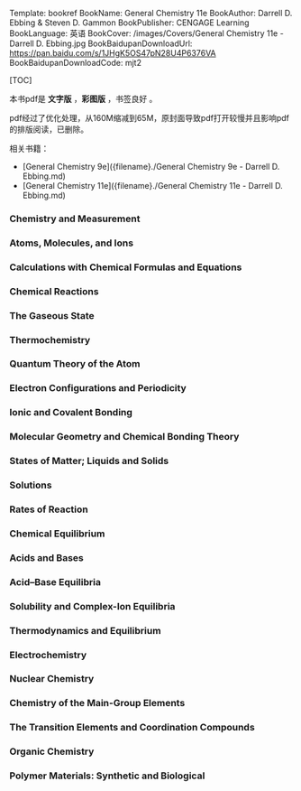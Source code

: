 Template: bookref
BookName: General Chemistry 11e
BookAuthor: Darrell D. Ebbing & Steven D. Gammon
BookPublisher: CENGAGE Learning
BookLanguage: 英语
BookCover: /images/Covers/General Chemistry 11e - Darrell D. Ebbing.jpg
BookBaidupanDownloadUrl: https://pan.baidu.com/s/1JHgK5OS47pN28U4P6376VA 
BookBaidupanDownloadCode: mjt2

[TOC]

本书pdf是 **文字版** ，**彩图版** ，书签良好 。

pdf经过了优化处理，从160M缩减到65M，原封面导致pdf打开较慢并且影响pdf的排版阅读，已删除。

相关书籍：

- [General Chemistry 9e]({filename}./General Chemistry 9e - Darrell D. Ebbing.md)
- [General Chemistry 11e]({filename}./General Chemistry 11e - Darrell D. Ebbing.md)

### Chemistry and Measurement 
### Atoms, Molecules, and Ions 
### Calculations with Chemical Formulas and Equations 
### Chemical Reactions 
### The Gaseous State 
### Thermochemistry 
### Quantum Theory of the Atom 
### Electron Configurations and Periodicity 
### Ionic and Covalent Bonding 
### Molecular Geometry and Chemical Bonding Theory 
### States of Matter; Liquids and Solids 
### Solutions 
### Rates of Reaction 
### Chemical Equilibrium 
### Acids and Bases 
### Acid–Base Equilibria 
### Solubility and Complex-Ion Equilibria 
### Thermodynamics and Equilibrium 
### Electrochemistry 
### Nuclear Chemistry 
### Chemistry of the Main-Group Elements 
### The Transition Elements and Coordination Compounds 
### Organic Chemistry 
### Polymer Materials: Synthetic and Biological